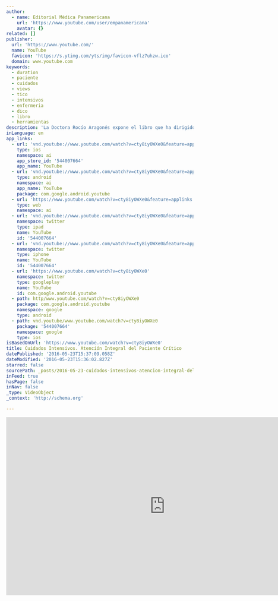 ```yaml
---
author:
  - name: Editorial Médica Panamericana
    url: 'https://www.youtube.com/user/empanamericana'
    avatar: {}
related: []
publisher:
  url: 'https://www.youtube.com/'
  name: YouTube
  favicon: 'https://s.ytimg.com/yts/img/favicon-vflz7uhzw.ico'
  domain: www.youtube.com
keywords:
  - duration
  - paciente
  - cuidados
  - views
  - tico
  - intensivos
  - enfermeria
  - dico
  - libro
  - herramientas
description: 'La Doctora Rocío Aragonés expone el libro que ha dirigido junto a Juan Pablo de Rojas Román. http://www.medicapanamericana.com/Libros/Libro/5377/Cuidados-Intensivos.html La obra "Cuidados Intensivos" es una herramienta de trabajo vital para el médico que se enfrenta cada día a pacientes críticos. En el libro encontrará, un manual completo y sintético sobre la atención integral del paciente.'
inLanguage: en
app_links:
  - url: 'vnd.youtube://www.youtube.com/watch?v=cty8iyOWXe0&feature=applinks'
    type: ios
    namespace: ai
    app_store_id: '544007664'
    app_name: YouTube
  - url: 'vnd.youtube://www.youtube.com/watch?v=cty8iyOWXe0&feature=applinks'
    type: android
    namespace: ai
    app_name: YouTube
    package: com.google.android.youtube
  - url: 'https://www.youtube.com/watch?v=cty8iyOWXe0&feature=applinks'
    type: web
    namespace: ai
  - url: 'vnd.youtube://www.youtube.com/watch?v=cty8iyOWXe0&feature=applinks'
    namespace: twitter
    type: ipad
    name: YouTube
    id: '544007664'
  - url: 'vnd.youtube://www.youtube.com/watch?v=cty8iyOWXe0&feature=applinks'
    namespace: twitter
    type: iphone
    name: YouTube
    id: '544007664'
  - url: 'https://www.youtube.com/watch?v=cty8iyOWXe0'
    namespace: twitter
    type: googleplay
    name: YouTube
    id: com.google.android.youtube
  - path: http/www.youtube.com/watch?v=cty8iyOWXe0
    package: com.google.android.youtube
    namespace: google
    type: android
  - path: vnd.youtube/www.youtube.com/watch?v=cty8iyOWXe0
    package: '544007664'
    namespace: google
    type: ios
isBasedOnUrl: 'https://www.youtube.com/watch?v=cty8iyOWXe0'
title: Cuidados Intensivos. Atención Integral del Paciente Crítico
datePublished: '2016-05-23T15:37:09.058Z'
dateModified: '2016-05-23T15:36:02.827Z'
starred: false
sourcePath: _posts/2016-05-23-cuidados-intensivos-atencion-integral-del-paciente-critico.md
inFeed: true
hasPage: false
inNav: false
_type: VideoObject
_context: 'http://schema.org'

---
```

<iframe src="https://cdn.embedly.com/widgets/media.html?src=https%3A%2F%2Fwww.youtube.com%2Fembed%2Fcty8iyOWXe0%3Ffeature%3Doembed&amp;url=http%3A%2F%2Fwww.youtube.com%2Fwatch%3Fv%3Dcty8iyOWXe0&amp;image=https%3A%2F%2Fi.ytimg.com%2Fvi%2Fcty8iyOWXe0%2Fhqdefault.jpg&amp;key=b7d04c9b404c499eba89ee7072e1c4f7&amp;type=text%2Fhtml&amp;schema=youtube" width="854" height="480" scrolling="no" frameborder="0" allowfullscreen="" style=""></iframe>